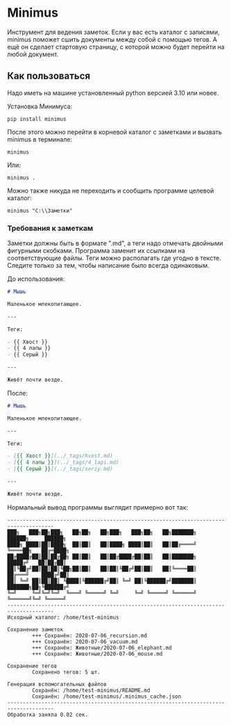 # Minimus

Инструмент для ведения заметок. Если у вас есть каталог с записями, minimus
поможет сшить документы между собой с помощью тегов. А ещё он сделает стартовую
страницу, с которой можно будет перейти на любой документ.

## Как пользоваться

Надо иметь на машине установленный python версией 3.10 или новее.

Установка Минимуса:

```shell
pip install minimus
```

После этого можно перейти в корневой каталог с заметками и вызвать minimus в
терминале:

```shell
minimus
```

Или:

```shell
minimus .
```

Можно также никуда не переходить и сообщить программе целевой каталог:

```shell
minimus "C:\\Заметки"
```

### Требования к заметкам

Заметки должны быть в формате ".md", а теги надо отмечать двойными фигурными
скобками. Программа заменит их ссылками на соответствующие файлы. Теги можно
располагать где угодно в тексте. Следите только за тем, чтобы написание
было всегда одинаковым.

До использования:

```markdown
# Мышь

Маленькое млекопитающее.

---

Теги:

- {{ Хвост }}
- {{ 4 лапы }}
- {{ Серый }}

---

Живёт почти везде.
```

После:

```markdown
# Мышь

Маленькое млекопитающее.

---

Теги:

- [{{ Хвост }}](../_tags/hvost.md)
- [{{ 4 лапы }}](../_tags/4_lapi.md)
- [{{ Серый }}](../_tags/seriy.md)

---

Живёт почти везде.
```

Нормальный вывод программы выглядит примерно вот так:
```
-------------------------------------------------------------------------------------
███╗   ███╗██╗███╗   ██╗██╗   ██╗███╗   ███╗██╗   ██╗███████╗    ██████╗     ██████╗
████╗ ████║██║████╗  ██║██║   ██║████╗ ████║██║   ██║██╔════╝    ╚════██╗   ██╔═████╗
██╔████╔██║██║██╔██╗ ██║██║   ██║██╔████╔██║██║   ██║███████╗     █████╔╝   ██║██╔██║
██║╚██╔╝██║██║██║╚██╗██║██║   ██║██║╚██╔╝██║██║   ██║╚════██║    ██╔═══╝    ████╔╝██║
██║ ╚═╝ ██║██║██║ ╚████║╚██████╔╝██║ ╚═╝ ██║╚██████╔╝███████║    ███████╗██╗╚██████╔╝
╚═╝     ╚═╝╚═╝╚═╝  ╚═══╝ ╚═════╝ ╚═╝     ╚═╝ ╚═════╝ ╚══════╝    ╚══════╝╚═╝ ╚═════╝
-------------------------------------------------------------------------------------
Исходный каталог: /home/test-minimus

Сохранение заметок
        +++ Сохранён: 2020-07-06_recursion.md
        +++ Сохранён: 2020-07-06_vacuum.md
        +++ Сохранён: Животные/2020-07-06_elephant.md
        +++ Сохранён: Животные/2020-07-06_mouse.md

Сохранение тегов
        Сохранено тегов: 5 шт. 

Генерация вспомогательных файлов
        Сохранён: /home/test-minimus/README.md
        Сохранён: /home/test-minimus/.minimus_cache.json
-------------------------------------------------------------------------------------
Обработка заняла 0.02 сек.
```
